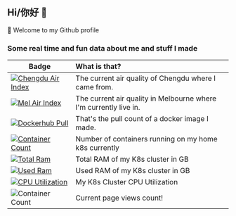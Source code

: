 ## Hi/你好 👋

🔭  Welcome to my Github profile

<!--
**wahyd4/wahyd4** is a ✨ _special_ ✨ repository because its `README.md` (this file) appears on your GitHub profile.

Here are some ideas to get you started:

- 🔭 I’m currently working on ...
- 🌱 I’m currently learning ...
- 👯 I’m looking to collaborate on ...
- 🤔 I’m looking for help with ...
- 💬 Ask me about ...
- 📫 How to reach me: ...
- 😄 Pronouns: ...
- ⚡ Fun fact: ...
-->

### Some real time and fun data about me and stuff I made

| Badge   |      What is that?      |
|----------|:-------------|
| [![Chengdu Air Index](https://badges.toozhao.com/svg/chengdu)](https://badges.toozhao.com/stats/chengdu) | The current air quality of Chengdu where I came from.|
| [![Mel Air Index](https://badges.toozhao.com/svg/mel)](https://badges.toozhao.com/stats/mel) |    The current air quality in Melbourne where I'm currently live in.   |
| [![Dockerhub Pull](https://badges.toozhao.com/svg/dockerhub)](https://badges.toozhao.com/stats/dockerhub) | That's the pull count of a docker image I made. |
| [![Container Count](https://badges.toozhao.com/badges/k8s-container-count/green.svg)](https://badges.toozhao.com/stats/k8s-container-count) | Number of containers running on my home k8s currently |
| [![Total Ram](https://badges.toozhao.com/badges/k8s-total-memory/green.svg)](https://badges.toozhao.com/stats/k8s-total-memory) | Total RAM of my K8s cluster in GB |
| [![Used Ram](https://badges.toozhao.com/badges/k8s-used-memory/green.svg)](https://badges.toozhao.com/stats/k8s-used-memory) | Used RAM of my K8s cluster in GB |
| [![CPU Utilization](https://badges.toozhao.com/badges/k8s-cpu-utilization/green.svg)](https://badges.toozhao.com/stats/k8s-cpu-utilization) | My K8s Cluster CPU Utilization |
| ![Container Count](https://badges.toozhao.com/badges/junv-github-profile/blue.svg) | Current page views count! |

